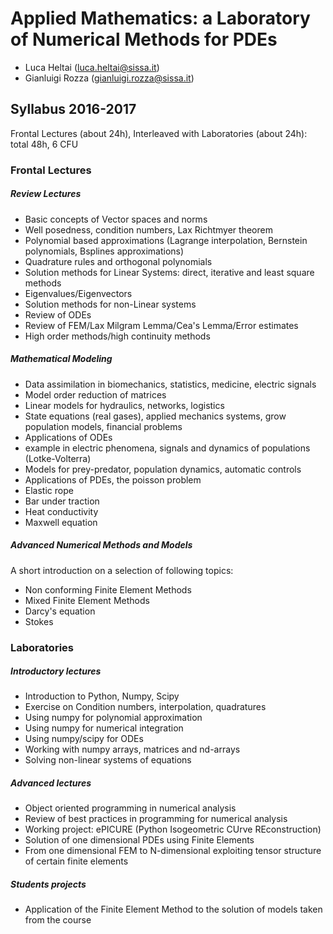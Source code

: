 

# Applied Mathematics: a Laboratory of Numerical Methods for PDEs

- Luca Heltai (<luca.heltai@sissa.it>)
- Gianluigi Rozza (<gianluigi.rozza@sissa.it>)

## Syllabus 2016-2017

Frontal Lectures (about 24h), Interleaved with Laboratories (about 24h): total 48h, 6 CFU

### Frontal Lectures

##### Review Lectures
- Basic concepts of Vector spaces and norms
- Well posedness, condition numbers, Lax Richtmyer theorem
- Polynomial based approximations (Lagrange interpolation, Bernstein polynomials, Bsplines approximations)
- Quadrature rules and orthogonal polynomials
- Solution methods for Linear Systems: direct, iterative and least square methods
- Eigenvalues/Eigenvectors
- Solution methods for non-Linear systems
- Review of ODEs
- Review of FEM/Lax Milgram Lemma/Cea's Lemma/Error estimates
- High order methods/high continuity methods

##### Mathematical Modeling
- Data assimilation in biomechanics, statistics, medicine, electric signals
- Model order reduction of matrices
- Linear models for hydraulics, networks, logistics
- State equations (real gases), applied mechanics systems, grow population models, financial problems
- Applications of ODEs
- example in electric phenomena, signals and dynamics of populations (Lotke-Volterra)
- Models for prey-predator, population dynamics, automatic controls
- Applications of PDEs, the poisson problem
 - Elastic rope
 - Bar under traction
 - Heat conductivity
 - Maxwell equation

##### Advanced Numerical Methods and Models
A short introduction on a selection of following topics:

- Non conforming Finite Element Methods
- Mixed Finite Element Methods
- Darcy's equation
- Stokes

### Laboratories

##### Introductory lectures
- Introduction to Python, Numpy, Scipy
- Exercise on Condition numbers, interpolation, quadratures
- Using numpy for polynomial approximation
- Using numpy for numerical integration
- Using numpy/scipy for ODEs
- Working with numpy arrays, matrices and nd-arrays
- Solving non-linear systems of equations

##### Advanced lectures
- Object oriented programming in numerical analysis
- Review of best practices in programming for numerical analysis
- Working project: ePICURE (Python Isogeometric CUrve REconstruction)
- Solution of one dimensional PDEs using Finite Elements
- From one dimensional FEM to N-dimensional exploiting tensor structure of certain finite elements

##### Students projects
- Application of the Finite Element Method to the solution of models taken from the course